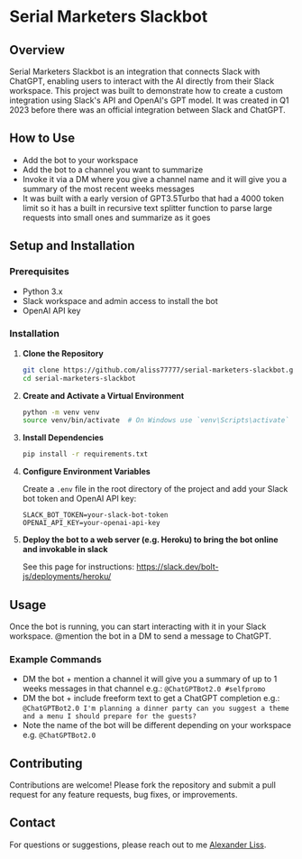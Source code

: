 # Serial Marketers Slackbot

## Overview

Serial Marketers Slackbot is an integration that connects Slack with ChatGPT, enabling users to interact with the AI directly from their Slack workspace. This project was built to demonstrate how to create a custom integration using Slack's API and OpenAI's GPT model. It was created in Q1 2023 before there was an official integration between Slack and ChatGPT. 

## How to Use

- Add the bot to your workspace
- Add the bot to a channel you want to summarize
- Invoke it via a DM where you give a channel name and it will give you a summary of the most recent weeks messages
- It was built with a early version of GPT3.5Turbo that had a 4000 token limit so it has a built in recursive text splitter function to parse large requests into small ones and summarize as it goes

## Setup and Installation

### Prerequisites

- Python 3.x
- Slack workspace and admin access to install the bot
- OpenAI API key

### Installation

1. **Clone the Repository**
    ```bash
    git clone https://github.com/aliss77777/serial-marketers-slackbot.git
    cd serial-marketers-slackbot
    ```

2. **Create and Activate a Virtual Environment**
    ```bash
    python -m venv venv
    source venv/bin/activate  # On Windows use `venv\Scripts\activate`
    ```

3. **Install Dependencies**
    ```bash
    pip install -r requirements.txt
    ```

4. **Configure Environment Variables**

    Create a `.env` file in the root directory of the project and add your Slack bot token and OpenAI API key:
    ```
    SLACK_BOT_TOKEN=your-slack-bot-token
    OPENAI_API_KEY=your-openai-api-key
    ```

5. **Deploy the bot to a web server (e.g. Heroku) to bring the bot online and invokable in slack**
    
    See this page for instructions: https://slack.dev/bolt-js/deployments/heroku/
    

## Usage

Once the bot is running, you can start interacting with it in your Slack workspace. @mention the bot in a DM to send a message to ChatGPT.

### Example Commands

- DM the bot + mention a channel it will give you a summary of up to 1 weeks messages in that channel e.g.: `@ChatGPTBot2.0 #selfpromo`
- DM the bot + include freeform text to get a ChatGPT completion e.g.: `@ChatGPTBot2.0 I'm planning a dinner party can you suggest a theme and a menu I should prepare for the guests?`
- Note the name of the bot will be different depending on your workspace e.g. `@ChatGPTBot2.0`

## Contributing

Contributions are welcome! Please fork the repository and submit a pull request for any feature requests, bug fixes, or improvements.

## Contact

For questions or suggestions, please reach out to me [Alexander Liss](mailto:aliss77777@gmail.com).

